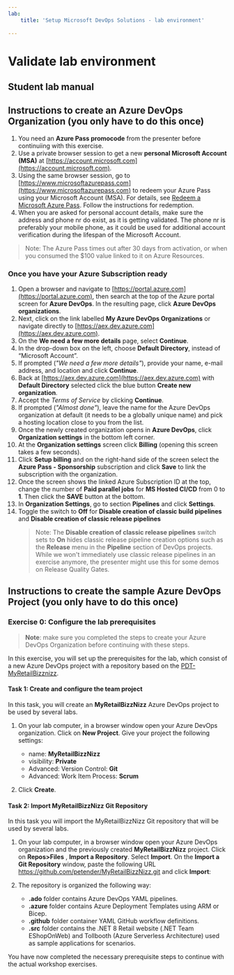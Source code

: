 ```yaml
---
lab:
    title: 'Setup Microsoft DevOps Solutions - lab environment'
    
---
```


# Validate lab environment

## Student lab manual

## Instructions to create an Azure DevOps Organization (you only have to do this once)

1. You need an **Azure Pass promocode** from the presenter before continuiing with this exercise.
1. Use a private browser session to get a new **personal Microsoft Account (MSA)** at [https://account.microsoft.com](https://account.microsoft.com).
1. Using the same browser session, go to [https://www.microsoftazurepass.com](https://www.microsoftazurepass.com) to redeem your Azure Pass using your Microsoft Account (MSA). For details, see [Redeem a Microsoft Azure Pass](https://www.microsoftazurepass.com/Home/HowTo?Length=5). Follow the instructions for redemption.
1. When you are asked for personal account details, make sure the address and phone nr do exist, as it is getting validated. The phone nr is preferably your mobile phone, as it could be used for additional account verification during the lifespan of the Microsoft Account.

> Note: The Azure Pass times out after 30 days from activation, or when you consumed the $100 value linked to it on Azure Resources.

### Once you have your Azure Subscription ready

1. Open a browser and navigate to [https://portal.azure.com](https://portal.azure.com), then search at the top of the Azure portal screen for **Azure DevOps**. In the resulting page, click **Azure DevOps organizations**.
1. Next, click on the link labelled **My Azure DevOps Organizations** or navigate directly to [https://aex.dev.azure.com](https://aex.dev.azure.com).
1. On the **We need a few more details** page, select **Continue**.
1. In the drop-down box on the left, choose **Default Directory**, instead of “Microsoft Account”.
1. If prompted (*"We need a few more details"*), provide your name, e-mail address, and location and click **Continue**.
1. Back at [https://aex.dev.azure.com](https://aex.dev.azure.com) with **Default Directory** selected click the blue button **Create new organization**.
1. Accept the *Terms of Service* by clicking **Continue**.
1. If prompted (*"Almost done"*), leave the name for the Azure DevOps organization at default (it needs to be a globally unique name) and pick a hosting location close to you from the list.
1. Once the newly created organization opens in **Azure DevOps**, click **Organization settings** in the bottom left corner.
1. At the **Organization settings** screen click **Billing** (opening this screen takes a few seconds).
1. Click **Setup billing** and on the right-hand side of the screen select the **Azure Pass - Sponsorship** subscription and click **Save** to link the subscription with the organization.
1. Once the screen shows the linked Azure Subscription ID at the top, change the number of **Paid parallel jobs** for **MS Hosted CI/CD** from 0 to **1**. Then click the **SAVE** button at the bottom.
1. In **Organization Settings**, go to section **Pipelines** and click **Settings**.
1. Toggle the switch to **Off** for **Disable creation of classic build pipelines** and **Disable creation of classic release pipelines**
    > Note: The **Disable creation of classic release pipelines** switch sets to **On** hides classic release pipeline creation options such as the **Release** menu in the **Pipeline** section of DevOps projects. While we won't immediately use classic release pipelines in an exercise anymore, the presenter might use this for some demos on Release Quality Gates. 


## Instructions to create the sample Azure DevOps Project (you only have to do this once)

### Exercise 0: Configure the lab prerequisites

> **Note**: make sure you completed the steps to create your Azure DevOps Organization before continuing with these steps.

In this exercise, you will set up the prerequisites for the lab, which consist of a new Azure DevOps project with a repository based on the [PDT-MyRetailBizznizz](https://github.com/petender/MyRetailBizzNizz).

#### Task 1:  Create and configure the team project

In this task, you will create an **MyRetailBizzNizz** Azure DevOps project to be used by several labs.

1. On your lab computer, in a browser window open your Azure DevOps organization. Click on **New Project**. Give your project the following settings:
    - name: **MyRetailBizzNizz**
    - visibility: **Private**
    - Advanced: Version Control: **Git**
    - Advanced: Work Item Process: **Scrum**

1. Click **Create**.

#### Task 2:  Import MyRetailBizzNizz Git Repository

In this task you will import the MyRetailBizzNizz Git repository that will be used by several labs.

1. On your lab computer, in a browser window open your Azure DevOps organization and the previously created **MyRetailBizzNizz** project. Click on **Repos>Files** , **Import a Repository**. Select **Import**. On the **Import a Git Repository** window, paste the following URL https://github.com/petender/MyRetailBizzNizz.git and click **Import**:

1. The repository is organized the following way:
    - **.ado** folder contains Azure DevOps YAML pipelines.
    - **.azure** folder contains Azure Deployment Templates using ARM or Bicep.
    - **.github** folder container YAML GitHub workflow definitions.
    - **.src** folder contains the .NET 8 Retail website (.NET Team EShopOnWeb) and Tollbooth (Azure Serverless Architecture) used as sample applications for scenarios.

You have now completed the necessary prerequisite steps to continue with the actual workshop exercises.
